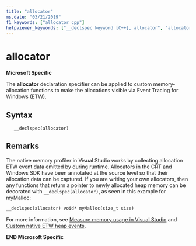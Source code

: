 ```yaml
---
title: "allocator"
ms.date: "03/21/2019"
f1_keywords: ["allocator_cpp"]
helpviewer_keywords: ["__declspec keyword [C++], allocator", "allocator __declspec keyword"]
---
```

# allocator

**Microsoft Specific**

The **allocator** declaration specifier can be applied to custom memory-allocation functions to make the allocations visible via Event Tracing for Windows (ETW).

## Syntax

```
   __declspec(allocator) 
```

## Remarks

The native memory profiler in Visual Studio works by collecting allocation ETW event data emitted by during runtime. Allocators in the CRT and Windows SDK have been annotated at the source level so that their allocation data can be captured. If you are writing your own allocators, then any functions that return a pointer to newly allocated heap memory can be decorated with `__declspec(allocator)`, as seen in this example for myMalloc:

```cpp
__declspec(allocator) void* myMalloc(size_t size)
```

For more information, see [Measure memory usage in Visual Studio](/visualstudio/profiling/memory-usage) and [Custom native ETW heap events](/visualstudio/profiling/custom-native-etw-heap-events).

**END Microsoft Specific**
